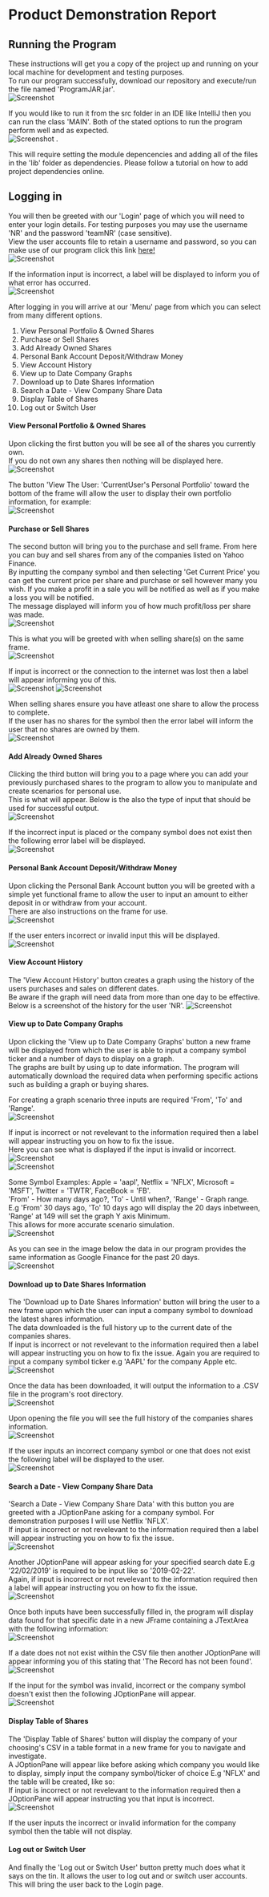 # Product Demonstration Report  

## Running the Program  

These instructions will get you a copy of the project up and running on your local machine for development and testing purposes.  
To run our program successfully, download our repository and execute/run the file named 'ProgramJAR.jar'.  
![Screenshot](/README-Images/jarlocation.jpg)  

If you would like to run it from the src folder in an IDE like IntelliJ then you can run the class 'MAIN'.  Both of the stated options to run the program perform well and as expected.  
![Screenshot](/README-Images/runmain.jpg)  .

This will require setting the module depencencies and adding all of the files in the 'lib' folder as dependencies. Please follow a tutorial on how to add project dependencies online.  

## Logging in  

You will then be greeted with our 'Login' page of which you will need to enter your login details. 
For testing purposes you may use the username 'NR' and the password 'teamNR' (case sensitive).  
View the user accounts file to retain a username and password, so you can make use of our program click this link [here!](/UserAccounts/members.csv)  
![Screenshot](/README-Images/loginimg1.jpg)  

If the information input is incorrect, a label will be displayed to inform you of what error has occurred.  
![Screenshot](/README-Images/loginerror1.jpg)  

After logging in you will arrive at our 'Menu' page from which you can select from many different options.  

1.  View Personal Portfolio & Owned Shares
2.  Purchase or Sell Shares
3.  Add Already Owned Shares
4.  Personal Bank Account Deposit/Withdraw Money
5.  View Account History
6.  View up to Date Company Graphs
7.  Download up to Date Shares Information
8.  Search a Date - View Company Share Data
9.  Display Table of Shares
10.  Log out or Switch User

#### View Personal Portfolio & Owned Shares  

Upon clicking the first button you will be see all of the shares you currently own.  
If you do not own any shares then nothing will be displayed here.  
![Screenshot](/README-Images/ownedsharesimg.jpg)  
  

The button 'View The User: 'CurrentUser's Personal Portfolio' toward the bottom of the frame will allow the user to display their own portfolio information, for example:  
![Screenshot](/README-Images/portfolioimg.jpg)  

#### Purchase or Sell Shares  

The second button will bring you to the purchase and sell frame. From here you can buy and sell shares from any of the companies listed on Yahoo Finance.  
By inputting the company symbol and then selecting 'Get Current Price' you can get the current price per share and purchase or sell however many you wish. 
If you make a profit in a sale you will be notified as well as if you make a loss you will be notified.  
The message displayed will inform you of how much profit/loss per share was made.  
![Screenshot](/README-Images/buyimg.jpg)  

This is what you will be greeted with when selling share(s) on the same frame.   
![Screenshot](/README-Images/sellimg.jpg)  

If input is incorrect or the connection to the internet was lost then a label will appear informing you of this.  
![Screenshot](/README-Images/buyerror.jpg)
![Screenshot](/README-Images/buyerror2.jpg)

When selling shares ensure you have atleast one share to allow the process to complete.  
If the user has no shares for the symbol then the error label will inform the user that no shares are owned by them.  
![Screenshot](/README-Images/notowned.jpg)

#### Add Already Owned Shares  

Clicking the third button will bring you to a page where you can add your previously purchased shares to the program to allow you to manipulate and create scenarios for personal use.    
This is what will appear. Below is the also the type of input that should be used for successful output.    
![Screenshot](/README-Images/addshareimg.jpg)  

If the incorrect input is placed or the company symbol does not exist then the following error label will be displayed.  
![Screenshot](/README-Images/addshareerror.jpg)  

#### Personal Bank Account Deposit/Withdraw Money

Upon clicking the Personal Bank Account button you will be greeted with a simple yet functional frame to allow the user to input an amount to either deposit in or withdraw from your account.  
There are also instructions on the frame for use.  
![Screenshot](/README-Images/bankimg.jpg)  

If the user enters incorrect or invalid input this will be displayed.  
![Screenshot](/README-Images/depositerror.jpg)  

#### View Account History

The 'View Account History' button creates a graph using the history of the users purchases and sales on different dates.  
Be aware if the graph will need data from more than one day to be effective.  
Below is a screenshot of the history for the user 'NR'.
![Screenshot](/README-Images/pastimg.jpg)  

#### View up to Date Company Graphs

Upon clicking the 'View up to Date Company Graphs' button a new frame will be displayed from which the user is able to input a company symbol ticker and a number of days to display on a graph.  
The graphs are built by using up to date information. The program will automatically download the required data when performing specific actions such as building a graph or buying shares.  

For creating a graph scenario three inputs are required 'From', 'To' and 'Range'.   
![Screenshot](/README-Images/graphframeimg.jpg)   

If input is incorrect or not revelevant to the information required then a label will appear instructing you on how to fix the issue.  
Here you can see what is displayed if the input is invalid or incorrect.  
![Screenshot](/README-Images/grapherror.jpg)  
![Screenshot](/README-Images/grapherror2.jpg)  

Some Symbol Examples: Apple = 'aapl', Netflix = 'NFLX', Microsoft = 'MSFT', Twitter = 'TWTR', FaceBook = 'FB'.  
'From' - How many days ago?, 'To' - Until when?, 'Range' - Graph range.  
E.g 'From' 30 days ago, 'To' 10 days ago will display the 20 days inbetween, 'Range' at 149 will set the graph Y axis Minimum.  
This allows for more accurate scenario simulation.  
![Screenshot](/README-Images/graphimg.jpg)  

As you can see in the image below the data in our program provides the same information as Google Finance for the past 20 days.  
![Screenshot](/README-Images/googfinanceimg.jpg)  

#### Download up to Date Shares Information

The 'Download up to Date Shares Information' button will bring the user to a new frame upon which the user can input a company symbol to download the latest shares information.  
The data downloaded is the full history up to the current date of the companies shares.  
If input is incorrect or not revelevant to the information required then a label will appear instructing you on how to fix the issue.
Again you are required to input a company symbol ticker e.g 'AAPL' for the company Apple etc.  
![Screenshot](/README-Images/updateimg.jpg)  

Once the data has been downloaded, it will output the information to a .CSV file in the program's root directory.  
![Screenshot](/README-Images/nflxfileimg.jpg)  

Upon opening the file you will see the full history of the companies shares information.   
![Screenshot](/README-Images/nflxcsvimg.jpg)  

If the user inputs an incorrect company symbol or one that does not exist the following label will be displayed to the user.  
![Screenshot](/README-Images/downloaderror.jpg)  

#### Search a Date - View Company Share Data

'Search a Date - View Company Share Data' with this button you are greeted with a JOptionPane asking for a company symbol. For demonstration purposes I will use Netflix 'NFLX'.  
If input is incorrect or not revelevant to the information required then a label will appear instructing you on how to fix the issue.  
![Screenshot](/README-Images/searchdateimg.jpg)  

Another JOptionPane will appear asking for your specified search date E.g '22/02/2019' is required to be input like so '2019-02-22'.  
Again, if input is incorrect or not revelevant to the information required then a label will appear instructing you on how to fix the issue.  
![Screenshot](/README-Images/dateinputimg.jpg)  

Once both inputs have been successfully filled in, the program will display data found for that specific date in a new JFrame containing a JTextArea with the following information:  
![Screenshot](/README-Images/outputdateimg.jpg)  

If a date does not not exist within the CSV file then another JOptionPane will appear informing you of this stating that 'The Record has not been found'.  
![Screenshot](/README-Images/notfound.jpg)  

If the input for the symbol was invalid, incorrect or the company symbol doesn't exist then the following JOptionPane will appear.  
![Screenshot](/README-Images/symbolexists.jpg)  

#### Display Table of Shares

The 'Display Table of Shares' button will display the company of your choosing's CSV in a table format in a new frame for you to navigate and investigate.  
A JOptionPane will appear like before asking which company you would like to display, simply input the company symbol/ticker of choice E.g 'NFLX' and the table will be created, like so:  
If input is incorrect or not revelevant to the information required then a JOptionPane will appear instructing you that input is incorrect.  
![Screenshot](/README-Images/tableoutputimg.jpg)  

If the user inputs the incorrect or invalid information for the company symbol then the table will not display.  

#### Log out or Switch User

And finally the 'Log out or Switch User' button pretty much does what it says on the tin.  It allows the user to log out and or switch user accounts.  
This will bring the user back to the Login page.

